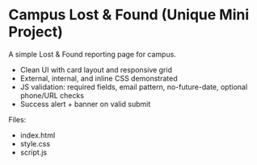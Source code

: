 # Campus Lost & Found (Unique Mini Project)

A simple Lost & Found reporting page for campus.
- Clean UI with card layout and responsive grid
- External, internal, and inline CSS demonstrated
- JS validation: required fields, email pattern, no-future-date, optional phone/URL checks
- Success alert + banner on valid submit

Files:
- index.html
- style.css
- script.js

